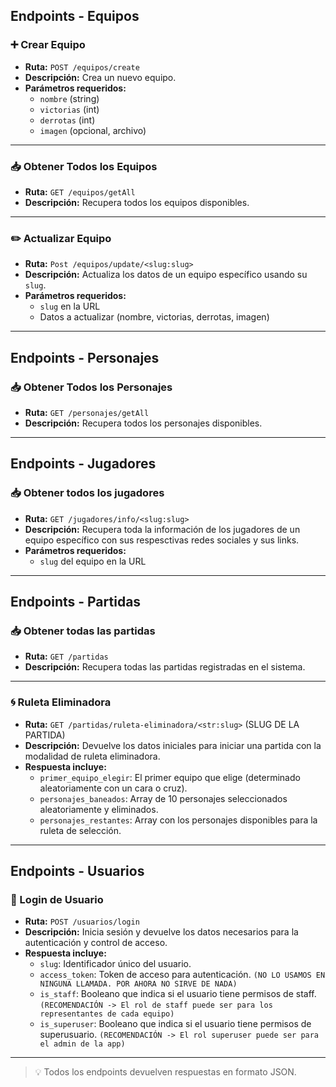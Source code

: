 ## Endpoints - Equipos

### ➕ Crear Equipo
- **Ruta:** `POST /equipos/create`
- **Descripción:** Crea un nuevo equipo.
- **Parámetros requeridos:**
  - `nombre` (string)
  - `victorias` (int)
  - `derrotas` (int)
  - `imagen` (opcional, archivo)

---

### 📥 Obtener Todos los Equipos
- **Ruta:** `GET /equipos/getAll`
- **Descripción:** Recupera todos los equipos disponibles.

---

### ✏️ Actualizar Equipo
- **Ruta:** `Post /equipos/update/<slug:slug>`
- **Descripción:** Actualiza los datos de un equipo específico usando su `slug`.
- **Parámetros requeridos:**
  - `slug` en la URL
  - Datos a actualizar (nombre, victorias, derrotas, imagen)

---

##  Endpoints - Personajes

### 📥 Obtener Todos los Personajes
- **Ruta:** `GET /personajes/getAll`
- **Descripción:** Recupera todos los personajes disponibles.

---

##  Endpoints - Jugadores

### 📥 Obtener todos los jugadores
- **Ruta:**  `GET /jugadores/info/<slug:slug>`
- **Descripción:** Recupera toda la información de los jugadores de un equipo específico con sus respesctivas redes sociales y sus links.
- **Parámetros requeridos:**
  - `slug` del equipo en la URL
 
---

##  Endpoints - Partidas

### 📥 Obtener todas las partidas
- **Ruta:** `GET /partidas`
- **Descripción:** Recupera todas las partidas registradas en el sistema.

---

### 🌀 Ruleta Eliminadora
- **Ruta:** `GET /partidas/ruleta-eliminadora/<str:slug>` (SLUG DE LA PARTIDA)
- **Descripción:** Devuelve los datos iniciales para iniciar una partida con la modalidad de ruleta eliminadora.
- **Respuesta incluye:**
  - `primer_equipo_elegir`: El primer equipo que elige (determinado aleatoriamente con un cara o cruz).
  - `personajes_baneados`: Array de 10 personajes seleccionados aleatoriamente y eliminados.
  - `personajes_restantes`: Array con los personajes disponibles para la ruleta de selección.

---

##  Endpoints - Usuarios

### 🔐 Login de Usuario
- **Ruta:** `POST /usuarios/login`
- **Descripción:** Inicia sesión y devuelve los datos necesarios para la autenticación y control de acceso.
- **Respuesta incluye:**
  - `slug`: Identificador único del usuario.
  - `access_token`: Token de acceso para autenticación. `(NO LO USAMOS EN NINGUNA LLAMADA. POR AHORA NO SIRVE DE NADA)`
  - `is_staff`: Booleano que indica si el usuario tiene permisos de staff. `(RECOMENDACIÓN -> El rol de staff puede ser para los representantes de cada equipo)`
  - `is_superuser`: Booleano que indica si el usuario tiene permisos de superusuario. `(RECOMENDACIÓN -> El rol superuser puede ser para el admin de la app)`
 
---

> 💡 Todos los endpoints devuelven respuestas en formato JSON.
